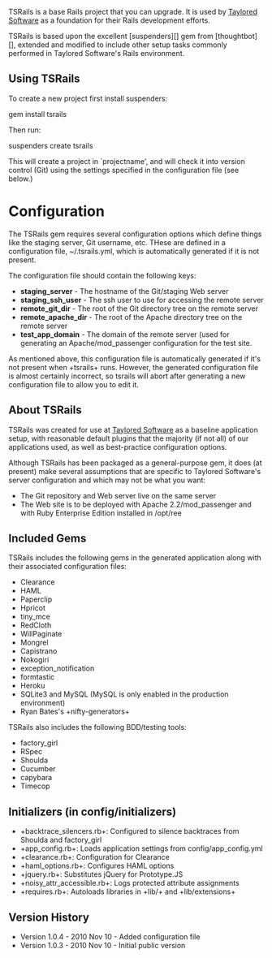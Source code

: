 TSRails is a base Rails project that you can upgrade. It is used by
[Taylored Software][] as a foundation for their Rails development
efforts.

TSRails is based upon the excellent [suspenders][] gem from [thoughtbot][],
extended and modified to include other setup tasks commonly performed in
Taylored Software's Rails environment.

Using TSRails
-------------

To create a new project first install suspenders:

  gem install tsrails

Then run:

  suspenders create tsrails

This will create a project in `projectname', and will check it into version
control (Git) using the settings specified in the configuration file (see
below.)

Configuration
=============

The TSRails gem requires several configuration options which define things
like the staging server, Git username, etc. THese are defined in a
configuration file, ~/.tsrails.yml, which is automatically generated if it
is not present.

The configuration file should contain the following keys:

- **staging_server** - The hostname of the Git/staging Web server
- **staging_ssh_user** - The ssh user to use for accessing the remote server
- **remote_git_dir** - The root of the Git directory tree on the remote server
- **remote_apache_dir** - The root of the Apache directory tree on the remote
  server
- **test_app_domain** - The domain of the remote server (used for generating
  an Apache/mod_passenger configuration for the test site.

As mentioned above, this configuration file is automatically generated if
it's not present when +tsrails+ runs. However, the generated configuration
file is almost certainly incorrect, so tsrails will abort after generating
a new configuration file to allow you to edit it.

About TSRails
-------------

TSRails was created for use at [Taylored Software][] as a baseline application
setup, with reasonable default plugins that the majority (if not all) of our
applications used, as well as best-practice configuration options.

Although TSRails has been packaged as a general-purpose gem, it does (at
present) make several assumptions that are specific to Taylored Software's
server configuration and which may not be what you want:

- The Git repository and Web server live on the same server
- The Web site is to be deployed with Apache 2.2/mod_passenger and
  with Ruby Enterprise Edition installed in /opt/ree

Included Gems
-------------

TSRails includes the following gems in the generated application along with
their associated configuration files:

- Clearance
- HAML
- Paperclip
- Hpricot
- tiny_mce
- RedCloth
- WillPaginate
- Mongrel
- Capistrano
- Nokogiri
- exception_notification
- formtastic
- Heroku
- SQLite3 and MySQL (MySQL is only enabled in the production environment)
- Ryan Bates's +nifty-generators+

TSRails also includes the following BDD/testing tools:

- factory_girl
- RSpec
- Shoulda
- Cucumber
- capybara
- Timecop

Initializers (in config/initializers)
-------------------------------------

- +backtrace_silencers.rb+: Configured to silence backtraces from Shoulda and
  factory_girl
- +app_config.rb+: Loads application settings from config/app_config.yml
- +clearance.rb+: Configuration for Clearance
- +haml_options.rb+: Configures HAML options
- +jquery.rb+: Substitutes jQuery for Prototype.JS
- +noisy_attr_accessible.rb+: Logs protected attribute assignments
- +requires.rb+: Autoloads libraries in +lib/+ and +lib/extensions+

Version History
---------------

- Version 1.0.4 - 2010 Nov 10 - Added configuration file
- Version 1.0.3 - 2010 Nov 10 - Initial public version

[Taylored Software]: http://www.taylored-software.com
